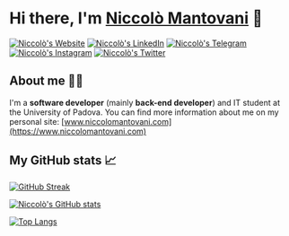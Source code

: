 # Hi there, I'm [Niccolò Mantovani](https://www.niccolomantovani.com) 👋 

[![Niccolò's Website](https://img.shields.io/website?down_color=red&down_message=down&style=for-the-badge&up_color=green&up_message=up&url=https%3A%2F%2Fwww.niccolomantovani.com%2F)](https://www.niccolomantovani.com/)
[![Niccolò's LinkedIn](https://img.shields.io/badge/LinkedIn-0077B5?style=for-the-badge&logo=linkedin&logoColor=white)](https://linkedin.com/in/niccolò-mantovani-25b54621b)
[![Niccolò's Telegram](https://img.shields.io/badge/Telegram-2CA5E0?style=for-the-badge&logo=telegram&logoColor=white)](https://t.me/nicomanto)
[![Niccolò's Instagram](https://img.shields.io/badge/Instagram-E4405F?style=for-the-badge&logo=instagram&logoColor=white)](https://www.instagram.com/niccolo_mantovani/)
[![Niccolò's Twitter](https://img.shields.io/badge/Twitter-1DA1F2?style=for-the-badge&logo=twitter&logoColor=white)](https://twitter.com/niccomanto49)

## About me 👨‍💻
I'm a **software developer** (mainly **back-end developer**) and IT student at the University of Padova. You can find more information about me on my personal site: [www.niccolomantovani.com](https://www.niccolomantovani.com)


## My GitHub stats 📈 
<!--![visitors](https://shields-io-visitor-counter.herokuapp.com/badge?page=nicomanto&label=Visitors&labelColor=000000&logo=GitHub&logoColor=FFFFFF&color=1D70B8&style=for-the-badge)-->

[![GitHub Streak](https://streak-stats.demolab.com?user=nicomanto&theme=vue-dark&border_radius=20)](https://git.io/streak-stats)

[![Niccolò's GitHub stats](https://github-readme-stats.vercel.app/api?username=nicomanto&count_private=true&show_icons=true&theme=vue-dark)](https://github.com/anuraghazra/github-readme-stats)

[![Top Langs](https://github-readme-stats.vercel.app/api/top-langs/?username=nicomanto&theme=vue-dark)](https://github.com/anuraghazra/github-readme-stats)



<!--
**nicomanto/nicomanto** is a ✨ _special_ ✨ repository because its `README.md` (this file) appears on your GitHub profile.

Here are some ideas to get you started:

- 🔭 I’m currently working on ...
- 🌱 I’m currently learning ...
- 👯 I’m looking to collaborate on ...
- 🤔 I’m looking for help with ...
- 💬 Ask me about ...
- 📫 How to reach me: ...
- 😄 Pronouns: ...
- ⚡ Fun fact: ...
-->
